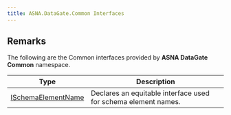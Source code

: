 ```yaml
---
title: ASNA.DataGate.Common Interfaces
---
```


## Remarks

The following are the Common interfaces provided by **ASNA DataGate Common** namespace.


| Type | Description |
| --- | --- |
| [ISchemaElementName](/reference/datagate/datagate-common/i-schema-element-name.html) | Declares an equitable interface used for schema element names. |
